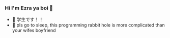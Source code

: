 ### Hi I'm Ezra ya boi 👋

- 🔭 学生です！！
- 🌱 pls go to sleep, this programming rabbit hole is more complicated than your wifes boyfriend
